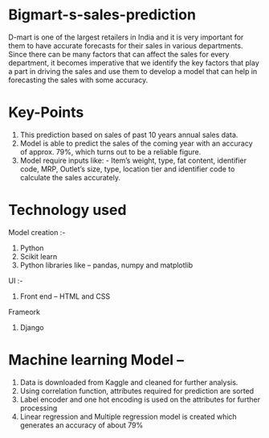 # Bigmart-s-sales-prediction
D-mart is one of the largest retailers in India and it is very 
important for them to have accurate forecasts for their sales in various departments. 
Since there can be many factors that can affect the sales for every department, it becomes imperative that 
we identify the key factors that play a part in driving the sales and use them to develop a model that can help in forecasting the sales with some accuracy.

# Key-Points
1. This prediction based on sales of past 10 years annual sales data.
2. Model is able to predict the sales of the coming year with an accuracy of approx.  79%, which turns out to be a reliable figure.
3. Model require inputs like: - Item’s weight, type, fat content, identifier code, MRP, Outlet’s size, type, location tier and identifier code to calculate the sales accurately.

# Technology used

Model creation :-

  1. Python
  2. Scikit learn
  3. Python libraries like – pandas, numpy and matplotlib

UI :-

  1. Front end – HTML and CSS

Frameork
  
  1. Django

# Machine learning Model – 
  1. Data is downloaded from Kaggle and cleaned for further analysis.
  2. Using correlation function, attributes required for prediction are sorted
  3. Label encoder and one hot encoding is used on the attributes for further processing
  4. Linear regression and Multiple regression model is created which generates an accuracy of about 79%


